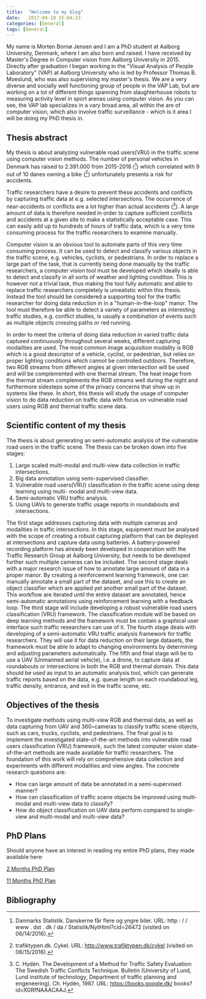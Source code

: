 ```yaml
---
title:  "Welcome to my blog"
date:   2017-04-10 15:04:23
categories: [General]
tags: [General]
---
```

My name is Morten Bornø Jensen and I am a PhD student at Aalborg University, Denmark, where I am also born and raised.  I have received by Master's Degree in Computer vision from Aalborg University in 2015. Directly after graduation I began working in the "Visual Analysis of People Laboratory" (VAP) at Aalborg University who is led by Professor Thomas B. Moeslund, who was also supervising my master's thesis. We are a very diverse and socially well functioning group of people in the VAP Lab, but are working on a lot of different things spanning from slaughterhouse robots to measuring activity level in sport arenas using computer vision. As you can see, the VAP lab specializes in a vary broad area, all within the are of computer vision, which also involve traffic surveillance - which is it area I will be doing my PhD thesis in.

## Thesis abstract
My thesis is about analyzing vulnerable road users(VRU) in the traffic scene using computer vision methods. The number of personal vehicles in Denmark has raised to 2.391.000 from 2015-2016 ([^fn1]) which correlated with 9 out of 10 danes owning a bike ([^fn2]) unfortunately presents a risk for accidents.


Traffic researchers have a desire to prevent these accidents and conflicts by capturing traffic data at e.g. selected intersections. The occurrence of near-accidents or conflicts are a lot higher than actual accidents ([^fn3]). A large amount of data is therefore needed in order to capture sufficient conflicts and accidents at a given site to make a statistically acceptable case. This can easily add up to hundreds of hours of traffic data, which is a very time consuming process for the traffic researchers to examine manually.


Computer vision is an obvious tool to automate parts of this very time consuming process. It can be used to detect and classify various objects in the traffic scene, e.g. vehicles, cyclists, or pedestrians. In order to replace a large part of the task, that is currently being done manually by the traffic researchers, a computer vision tool must be developed which ideally is able to detect and classify in all sorts of weather and lighting condition. This is however not a trivial task, thus making the tool fully automatic and able to replace traffic researchers completely is unrealistic within this thesis. Instead the tool should be considered a supporting tool for the traffic researcher for doing data reduction in in a "human-in-the-loop" manor. The tool must therefore be able to detect a variety of parameters as interesting traffic studies, e.g. conflict studies, is usually a combination of events such as multiple objects crossing paths or red running.


In order to meet the criteria of doing data reduction in varied traffic data captured continuously throughout several weeks, different capturing modalities are used. The most common image acquisition modality is RGB which is a good descriptor of a vehicle, cyclist, or pedestrian, but relies on proper lighting conditions which cannot be controlled outdoors. Therefore, two RGB streams from different angles at given intersection will be used and will be complemented with one thermal stream. The heat image from the thermal stream complements the RGB streams well during the night and furthermore sidesteps some of the privacy concerns that show up in systems like these.
In short, this thesis will study the usage of computer vision to do data reduction on traffic data with focus on vulnerable road users using RGB and thermal traffic scene data.

[^fn1]: Danmarks Statistik. Danskerne får flere og yngre biler. URL: http : / / www . dst . dk / da / Statistik/NytHtml?cid=26472 (visited on 06/14/2016).
[^fn2]: trafiktypen.dk. Cykel. URL: http://www.trafiktypen.dk/cykel (visited on 06/15/2016).
[^fn3]: C. Hydén. The Development of a Method for Traffic Safety Evaluation: The Swedish Traffic Conflicts Technique. Bulletin (University of Lund, Lund institute of technology, Department of traffic planning and engeneering). Ch. Hydén, 1987. URL: https://books.google.dk/ books?id=XGRfNAAACAAJ.

## Scientific content of my thesis
The thesis is about generating an semi-automatic analysis of the vulnerable road users in the traffic scene. The thesis can be broken down into five stages:


1. Large scaled multi-modal and multi-view data collection in traffic intersections.
2. Big data annotation using semi-supervised classifier.
3. Vulnerable road users(VRU) classification in the traffic scene using deep learning using multi- modal and multi-view data.
4. Semi-automatic VRU traffic analysis.
5. Using UAVs to generate traffic usage reports in roundabouts and intersections.


The first stage addresses capturing data with multiple cameras and modalities in traffic intersections. In this stage, equipment must be analysed with the scope of creating a robust capturing platform that can be deployed at intersections and capture data using batteries. A battery-powered recording platform has already been developed in cooperation with the Traffic Research Group at Aalborg University, but needs to be developed further such multiple cameras can be included.
The second stage deals with a major research issue of how to annotate large amount of data in a proper manor. By creating a reinforcement learning framework, one can manually annotate a small part of the dataset, and use this to create an object classifier which are applied yet another small part of the dataset. This workflow are iterated until the entire dataset are annotated, hence semi-automatic annotations using reinforcement learning with a feedback loop.
The third stage will include developing a robust vulnerable road users classification (VRU) framework. The classification module will be based on deep learning methods and the framework must be contain a graphical user interface such traffic researchers can use of it.
The fourth stage deals with developing of a semi-automatic VRU traffic analysis framework for traffic researchers. They will use it for data reduction on their large datasets, the framework must be able to adapt to changing environments by determining and adjusting parameters automatically.
The fifth and final stage will be to use a UAV (Unmanned aerial vehicle), i.e. a drone, to capture data at roundabouts or intersections in both the RGB and thermal domain. This data should be used as input to an automatic analysis tool, which can generate traffic reports based on the data, e.g. queue length on each roundabout leg, traffic density, entrance, and exit in the traffic scene, etc.

## Objectives of the thesis
To investigate methods using multi-view RGB and thermal data, as well as data capturing from UAV and 360◦cameras to classify traffic scene objects, such as cars, trucks, cyclists, and pedestrians. The final goal is to implement the investigated state-of-the-art methods into vulnerable road users classification (VRU) framework, such the latest computer vision state-of-the-art methods are made available for traffic researchers. The foundation of this work will rely on comprehensive data collection and experiments with different modalities and view angles.
The concrete research questions are:


- How can large amount of data be annotated in a semi-supervised manner?
- How can classification of traffic scene objects be improved using multi-modal and multi-view data to classify?
- How do object classification on UAV data perform compared to single-view and multi-modal and multi-view data?

## PhD Plans
Should anyone have an interest in reading my entire PhD plans, they made available here:

[2 Months PhD Plan](/files/phd-plans/2monthPhdPlan.pdf)

[11 Months PhD Plan](/files/phd-plans/11monthPhdPlan.pdf)

## Bibliography